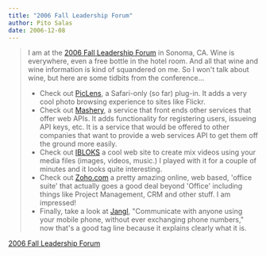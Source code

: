 ```yaml
---
title: "2006 Fall Leadership Forum"
author: Pito Salas
date: 2006-12-08
---
```



>
> I am at the [2006 Fall Leadership
> Forum](<http://www.guidewiregroup.com/site/fallforum/>) in Sonoma, CA. Wine
> is everywhere, even a free bottle in the hotel room. And all that wine and
> wine information is kind of squandered on me. So I won't talk about wine,
> but here are some tidbits from the conference…
>
>   * Check out [PicLens](<http://www.piclens.com/mac/>), a Safari-only (so
> far) plug-in. It adds a very cool photo browsing experience to sites like
> Flickr.
>   * Check out [Mashery](<http://www.mashery.com/>), a service that front
> ends other services that offer web APIs. It adds functionality for
> registering users, issueing API keys, etc. It is a service that would be
> offered to other companies that want to provide a web services API to get
> them off the ground more easily.
>   * Check out [IBLOKS](<http://www.ibloks.com/>) a cool web site to create
> mix videos using your media files (images, videos, music.) I played with it
> for a couple of minutes and it looks quite interesting.
>   * Check out [Zoho.com](<http://www.zoho.com/>) a pretty amazing online,
> web based, 'office suite' that actually goes a good deal beyond 'Office'
> including things like Project Management, CRM and other stuff. I am
> impressed!
>   * Finally, take a look at
> [Jangl](<http://www.jangl.com/JanglWeb/Default.aspx>), "Communicate with
> anyone using your mobile phone, without ever exchanging phone numbers," now
> that's a good tag line because it explains clearly what it is.
>


[2006 Fall Leadership Forum](None)
